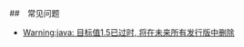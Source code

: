 ##　常见问题
- [Warning:java: 目标值1.5已过时, 将在未来所有发行版中删除](https://blog.csdn.net/Bourne_First/article/details/89061403)